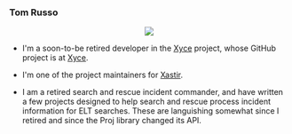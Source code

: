 ### Tom Russo
<p align="center">
  <img align="center" src="https://github-readme-stats.vercel.app/api?username=tvrusso&show_icons=true&title_color=63cda9&icon_color=63cda9"/>
</p>

- I'm a soon-to-be retired developer in the
  [Xyce](https://xyce.sandia.gov/) project, whose GitHub project is at
  [Xyce](https://github.com/Xyce).

- I'm one of the project maintainers for
  [Xastir](https://github.com/xastir/Xastir).

- I am a retired search and rescue incident commander, and have
  written a few projects designed to help search and rescue process
  incident information for ELT searches.  These are languishing somewhat
  since I retired and since the Proj library changed its API.

<!--
**tvrusso/tvrusso** is a ✨ _special_ ✨ repository because its `README.md` (this file) appears on your GitHub profile.
-->
